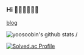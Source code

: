 ### Hi 👩🏻‍💻👩🏻‍💻





<a href='https://ysbstudy.tistory.com/'>blog</a>

![yoosoobin's github stats](https://github-readme-stats.vercel.app/api?username=yoosoobin&show_icons=true) /


[![Solved.ac Profile](http://mazassumnida.wtf/api/v2/generate_badge?boj=dbqhrska1)](https://solved.ac/dbqhrska1/)
